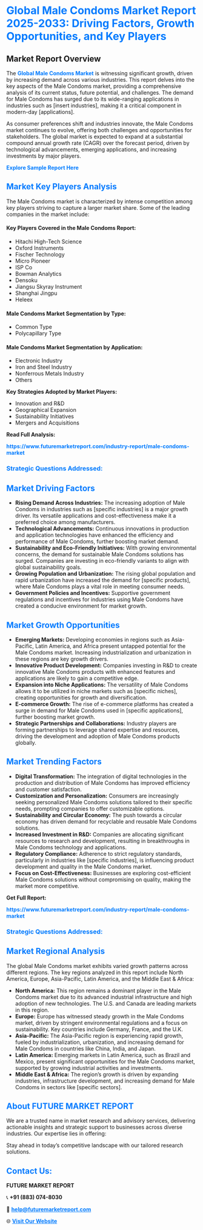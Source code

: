 <h1 style="color: #007BFF;">Global Male Condoms Market Report 2025-2033: Driving Factors, Growth Opportunities, and Key Players</h1>

<section id="overview">
<h2>Market Report Overview</h2>
<p>The <a href="https://www.futuremarketreport.com/industry-report/male-condoms-market" style="color: #007BFF; text-decoration: none;"><strong>Global Male Condoms Market</strong></a> is witnessing significant growth, driven by increasing demand across various industries. This report delves into the key aspects of the Male Condoms market, providing a comprehensive analysis of its current status, future potential, and challenges. The demand for Male Condoms has surged due to its wide-ranging applications in industries such as [insert industries], making it a critical component in modern-day [applications].</p>
<p>As consumer preferences shift and industries innovate, the Male Condoms market continues to evolve, offering both challenges and opportunities for stakeholders. The global market is expected to expand at a substantial compound annual growth rate (CAGR) over the forecast period, driven by technological advancements, emerging applications, and increasing investments by major players.</p>
</section>

<section id="overview">
<p><a href="https://www.futuremarketreport.com/request-sample/reportId=32999" style="color: #007BFF; text-decoration: none;"><strong>Explore Sample Report Here</strong></a></p>
</section>

<section id="key-players">
<h2 style="color: #007BFF;">Market Key Players Analysis</h2>
<p>The Male Condoms market is characterized by intense competition among key players striving to capture a larger market share. Some of the leading companies in the market include:</p>
<h4>Key Players Covered in the Male Condoms Report:</h4>
<ul><li>Hitachi High-Tech Science</li><li>Oxford Instruments</li><li>Fischer Technology</li><li>Micro Pioneer</li><li>ISP Co</li><li>Bowman Analytics</li><li>Densoku</li><li>Jiangsu Skyray Instrument</li><li>Shanghai Jingpu</li><li>Heleex</li></ul>
<h4>Male Condoms Market Segmentation by Type:</h4>
<ul><li>Common Type</li><li>Polycapillary Type</li></ul>

<h4>Male Condoms Market Segmentation by Application:</h4>
<ul><li>Electronic Industry</li><li>Iron and Steel Industry</li><li>Nonferrous Metals Industry</li><li>Others</li></ul>
<p><strong>Key Strategies Adopted by Market Players:</strong></p>
<ul>
<li>Innovation and R&D</li>
<li>Geographical Expansion</li>
<li>Sustainability Initiatives</li>
<li>Mergers and Acquisitions</li>
</ul>
</section>

<section>
<p><strong>Read Full Analysis: </strong></p><a href="https://www.futuremarketreport.com/industry-report/male-condoms-market" style="color: #007BFF; text-decoration: none;"><strong>https://www.futuremarketreport.com/industry-report/male-condoms-market</strong></a>
<h3 style="color: #007BFF;">Strategic Questions Addressed:</h3>
</section>

<section id="driving-factors">
<h2 style="color: #007BFF;">Market Driving Factors</h2>
<ul>
<li><strong>Rising Demand Across Industries:</strong> The increasing adoption of Male Condoms in industries such as [specific industries] is a major growth driver. Its versatile applications and cost-effectiveness make it a preferred choice among manufacturers.</li>
<li><strong>Technological Advancements:</strong> Continuous innovations in production and application technologies have enhanced the efficiency and performance of Male Condoms, further boosting market demand.</li>
<li><strong>Sustainability and Eco-Friendly Initiatives:</strong> With growing environmental concerns, the demand for sustainable Male Condoms solutions has surged. Companies are investing in eco-friendly variants to align with global sustainability goals.</li>
<li><strong>Growing Population and Urbanization:</strong> The rising global population and rapid urbanization have increased the demand for [specific products], where Male Condoms plays a vital role in meeting consumer needs.</li>
<li><strong>Government Policies and Incentives:</strong> Supportive government regulations and incentives for industries using Male Condoms have created a conducive environment for market growth.</li>
</ul>
</section>

<section id="growth-opportunities">
<h2 style="color: #007BFF;">Market Growth Opportunities</h2>
<ul>
<li><strong>Emerging Markets:</strong> Developing economies in regions such as Asia-Pacific, Latin America, and Africa present untapped potential for the Male Condoms market. Increasing industrialization and urbanization in these regions are key growth drivers.</li>
<li><strong>Innovative Product Development:</strong> Companies investing in R&D to create innovative Male Condoms products with enhanced features and applications are likely to gain a competitive edge.</li>
<li><strong>Expansion into Niche Applications:</strong> The versatility of Male Condoms allows it to be utilized in niche markets such as [specific niches], creating opportunities for growth and diversification.</li>
<li><strong>E-commerce Growth:</strong> The rise of e-commerce platforms has created a surge in demand for Male Condoms used in [specific applications], further boosting market growth.</li>
<li><strong>Strategic Partnerships and Collaborations:</strong> Industry players are forming partnerships to leverage shared expertise and resources, driving the development and adoption of Male Condoms products globally.</li>
</ul>
</section>

<section id="trending-factors">
<h2 style="color: #007BFF;">Market Trending Factors</h2>
<ul>
<li><strong>Digital Transformation:</strong> The integration of digital technologies in the production and distribution of Male Condoms has improved efficiency and customer satisfaction.</li>
<li><strong>Customization and Personalization:</strong> Consumers are increasingly seeking personalized Male Condoms solutions tailored to their specific needs, prompting companies to offer customizable options.</li>
<li><strong>Sustainability and Circular Economy:</strong> The push towards a circular economy has driven demand for recyclable and reusable Male Condoms solutions.</li>
<li><strong>Increased Investment in R&D:</strong> Companies are allocating significant resources to research and development, resulting in breakthroughs in Male Condoms technology and applications.</li>
<li><strong>Regulatory Compliance:</strong> Adherence to strict regulatory standards, particularly in industries like [specific industries], is influencing product development and quality in the Male Condoms market.</li>
<li><strong>Focus on Cost-Effectiveness:</strong> Businesses are exploring cost-efficient Male Condoms solutions without compromising on quality, making the market more competitive.</li>
</ul>
</section>

<section>
<p><strong>Get Full Report: </strong></p><a href="https://www.futuremarketreport.com/industry-report/male-condoms-market" style="color: #007BFF; text-decoration: none;"><strong>https://www.futuremarketreport.com/industry-report/male-condoms-market</strong></a>
<h3 style="color: #007BFF;">Strategic Questions Addressed:</h3>
</section>


<section id="regional-analysis">
<h2 style="color: #007BFF;">Market Regional Analysis</h2>
<p>The global Male Condoms market exhibits varied growth patterns across different regions. The key regions analyzed in this report include North America, Europe, Asia-Pacific, Latin America, and the Middle East & Africa:</p>
<ul>
<li><strong>North America:</strong> This region remains a dominant player in the Male Condoms market due to its advanced industrial infrastructure and high adoption of new technologies. The U.S. and Canada are leading markets in this region.</li>
<li><strong>Europe:</strong> Europe has witnessed steady growth in the Male Condoms market, driven by stringent environmental regulations and a focus on sustainability. Key countries include Germany, France, and the U.K.</li>
<li><strong>Asia-Pacific:</strong> The Asia-Pacific region is experiencing rapid growth, fueled by industrialization, urbanization, and increasing demand for Male Condoms in countries like China, India, and Japan.</li>
<li><strong>Latin America:</strong> Emerging markets in Latin America, such as Brazil and Mexico, present significant opportunities for the Male Condoms market, supported by growing industrial activities and investments.</li>
<li><strong>Middle East & Africa:</strong> The region’s growth is driven by expanding industries, infrastructure development, and increasing demand for Male Condoms in sectors like [specific sectors].</li>
</ul>
</section>

<footer>
<h2 style="color: #007BFF;">About FUTURE MARKET REPORT</h2>
<p>We are a trusted name in market research and advisory services, delivering actionable insights and strategic support to businesses across diverse industries. Our expertise lies in offering:</p>

<p>Stay ahead in today’s competitive landscape with our tailored research solutions.</p>

<h2 style="color: #007BFF;">Contact Us:</h2>
<p><strong>FUTURE MARKET REPORT</strong></p>
<p>📞 <strong>+91 (883) 074-8030</strong></p>
<p>📧 <strong><a href="mailto:help@futuremarketreport.com" style="color: #007BFF;">help@futuremarketreport.com</a></strong></p>
<p>🌐 <strong><a href="https://www.futuremarketreport.com/" style="color: #007BFF;">Visit Our Website</a></strong></p>
</footer>